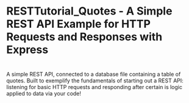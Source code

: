 #
# RESTTutorial_Quotes - A Simple REST API Example for HTTP Requests and Responses with Express
#
A simple REST API, connected to a database file containing a table of quotes. Built to exemplify the fundamentals of starting out a REST API: listening for basic HTTP requests and responding after certain is logic applied to data via your code!